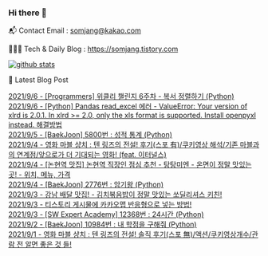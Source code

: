 ### Hi there 👋

📬  Contact Email : somjang@kakao.com

👨🏻‍💻  Tech & Daily Blog : https://somjang.tistory.com

[![github stats](https://github-readme-stats.vercel.app/api?username=SOMJANG&show_icons=true&hide_border=False)](https://somjang.tistory.com)

🤩 Latest Blog Post

[2021/9/6 - [Programmers] 위클리 챌린지 6주차 - 복서 정렬하기 (Python)](https://somjang.tistory.com/entry/Programmers-%EC%9C%84%ED%81%B4%EB%A6%AC-%EC%B1%8C%EB%A6%B0%EC%A7%80-6%EC%A3%BC%EC%B0%A8-%EB%B3%B5%EC%84%9C-%EC%A0%95%EB%A0%AC%ED%95%98%EA%B8%B0-Python) <br>
[2021/9/6 - [Python] Pandas read_excel 에러 - ValueError: Your version of xlrd is 2.0.1. In xlrd >= 2.0, only the xls format is supported. Install openpyxl instead. 해결방법](https://somjang.tistory.com/entry/Python-Pandas-readexcel-%EC%97%90%EB%9F%AC-ValueError-Your-version-of-xlrd-is-201-In-xlrd-20-only-the-xls-format-is-supported-Install-openpyxl-instead-%ED%95%B4%EA%B2%B0%EB%B0%A9%EB%B2%95) <br>
[2021/9/5 - [BaekJoon] 5800번 : 성적 통계 (Python)](https://somjang.tistory.com/entry/BaekJoon-5800%EB%B2%88-%EC%84%B1%EC%A0%81-%ED%86%B5%EA%B3%84-Python) <br>
[2021/9/4 - 영화 마블 샹치 : 텐 링즈의 전설! 후기(스포 有)/쿠키영상 해석/기존 마블과의 연계점/앞으로가 더 기대되는 영화! (feat. 이터널스)](https://somjang.tistory.com/entry/%EC%98%81%ED%99%94-%EB%A7%88%EB%B8%94-%EC%83%B9%EC%B9%98-%ED%85%90-%EB%A7%81%EC%A6%88%EC%9D%98-%EC%A0%84%EC%84%A4-%ED%9B%84%EA%B8%B0%EC%8A%A4%ED%8F%AC-%E6%9C%89%EC%BF%A0%ED%82%A4%EC%98%81%EC%83%81-%ED%95%B4%EC%84%9D%EA%B8%B0%EC%A1%B4-%EB%A7%88%EB%B8%94%EA%B3%BC%EC%9D%98-%EC%97%B0%EA%B3%84%EC%A0%90%EC%95%9E%EC%9C%BC%EB%A1%9C%EA%B0%80-%EB%8D%94-%EA%B8%B0%EB%8C%80%EB%90%98%EB%8A%94-%EC%98%81%ED%99%94-Feat%EC%9D%B4%ED%84%B0%EB%84%90%EC%8A%A4) <br>
[2021/9/4 - [논현역 맛집] 논현역 직장인 점심 추천 - 탕탕미엔 - 온면이 정말 맛있는 곳! - 위치, 메뉴, 가격](https://somjang.tistory.com/entry/%EB%85%BC%ED%98%84%EC%97%AD-%EB%A7%9B%EC%A7%91-%EB%85%BC%ED%98%84%EC%97%AD-%EC%A7%81%EC%9E%A5%EC%9D%B8-%EC%A0%90%EC%8B%AC-%EC%B6%94%EC%B2%9C-%ED%83%95%ED%83%95%EB%AF%B8%EC%97%94-%EC%98%A8%EB%A9%B4%EC%9D%B4-%EC%A0%95%EB%A7%90-%EB%A7%9B%EC%9E%88%EB%8A%94-%EA%B3%B3-%EC%9C%84%EC%B9%98-%EB%A9%94%EB%89%B4-%EA%B0%80%EA%B2%A9) <br>
[2021/9/4 - [BaekJoon] 2776번 : 암기왕 (Python)](https://somjang.tistory.com/entry/BaekJoon-2776%EB%B2%88-%EC%95%94%EA%B8%B0%EC%99%95-Python) <br>
[2021/9/3 - 강남 배달 맛집! - 김치볶음밥이 정말 맛있는 쏘딜리셔스 키친!](https://somjang.tistory.com/entry/%EA%B0%95%EB%82%A8-%EB%B0%B0%EB%8B%AC-%EB%A7%9B%EC%A7%91-%EA%B9%80%EC%B9%98%EB%B3%B6%EC%9D%8C%EB%B0%A5%EC%9D%B4-%EC%A0%95%EB%A7%90-%EB%A7%9B%EC%9E%88%EB%8A%94-%EC%8F%98%EB%94%9C%EB%A6%AC%EC%85%94%EC%8A%A4-%ED%82%A4%EC%B9%9C) <br>
[2021/9/3 - 티스토리 게시물에 카카오맵 반응형으로 넣는 방법!](https://somjang.tistory.com/entry/%ED%8B%B0%EC%8A%A4%ED%86%A0%EB%A6%AC-%EA%B2%8C%EC%8B%9C%EB%AC%BC%EC%97%90-%EC%B9%B4%EC%B9%B4%EC%98%A4%EB%A7%B5-%EB%B0%98%EC%9D%91%ED%98%95-%EC%9C%BC%EB%A1%9C-%EB%84%A3%EB%8A%94-%EB%B0%A9%EB%B2%95) <br>
[2021/9/3 - [SW Expert Academy] 12368번 : 24시간 (Python)](https://somjang.tistory.com/entry/SW-Expert-Academy-12368%EB%B2%88-24%EC%8B%9C%EA%B0%84-Python) <br>
[2021/9/2 - [BaekJoon] 10984번 : 내 학점을 구해줘 (Python)](https://somjang.tistory.com/entry/BaekJoon-10984%EB%B2%88-%EB%82%B4-%ED%95%99%EC%A0%90%EC%9D%84-%EA%B5%AC%ED%95%B4%EC%A4%98-Python) <br>
[2021/9/1 - 영화 마블 샹치 : 텐 링즈의 전설! 솔직 후기(스포 無)/액션/쿠키영상개수/관람 전 알면 좋은 것 들!](https://somjang.tistory.com/entry/%EC%98%81%ED%99%94-%EB%A7%88%EB%B8%94-%EC%83%B9%EC%B9%98-%ED%85%90-%EB%A7%81%EC%A6%88%EC%9D%98-%EC%A0%84%EC%84%A4-%EC%86%94%EC%A7%81-%ED%9B%84%EA%B8%B0%EC%8A%A4%ED%8F%AC-%E7%84%A1%EC%95%A1%EC%85%98%EC%BF%A0%ED%82%A4%EC%98%81%EC%83%81%EA%B0%9C%EC%88%98%EA%B4%80%EB%9E%8C-%EC%A0%84-%EC%95%8C%EB%A9%B4-%EC%A2%8B%EC%9D%80-%EA%B2%83-%EB%93%A4) <br>
